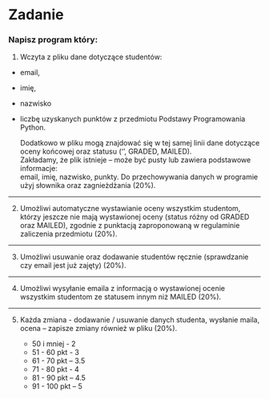 
# Zadanie
### Napisz program który:
1. Wczyta z pliku dane dotyczące studentów:
- email, 
- imię, 
- nazwisko 
- liczbę uzyskanych punktów z przedmiotu Podstawy Programowania Python.

    Dodatkowo w pliku mogą znajdować się w tej samej linii dane dotyczące oceny końcowej oraz statusu (‘’, GRADED, MAILED). 
<br> Zakładamy, że plik istnieje – może być pusty lub zawiera podstawowe informacje:
<br> email, imię, nazwisko, punkty. Do przechowywania danych w programie użyj słownika oraz zagnieżdżania (20%).
---
2. Umożliwi automatyczne wystawianie oceny wszystkim studentom, 
którzy jeszcze nie mają wystawionej oceny (status różny od GRADED oraz MAILED), zgodnie z punktacją zaproponowaną w regulaminie zaliczenia przedmiotu (20%).
---
3. Umożliwi usuwanie oraz dodawanie studentów ręcznie (sprawdzanie czy email jest już zajęty) (20%).
---
4. Umożliwi wysyłanie emaila z informacją o wystawionej ocenie wszystkim studentom ze statusem innym niż MAILED (20%).
---
5. Każda zmiana - dodawanie / usuwanie danych studenta, wysłanie maila, ocena – zapisze zmiany również w pliku (20%).

   * 50 i mniej - 2
   * 51 - 60 pkt - 3
   * 61 - 70 pkt – 3.5 
   * 71 - 80 pkt - 4
   * 81 - 90 pkt – 4.5 
   * 91 - 100 pkt – 5